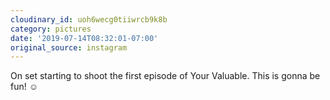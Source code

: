 ```yaml
---
cloudinary_id: uoh6wecg0tiiwrcb9k8b
category: pictures
date: '2019-07-14T08:32:01-07:00'
original_source: instagram
---
```


On set starting to shoot the first episode of Your Valuable. This is gonna be fun! ☺️
